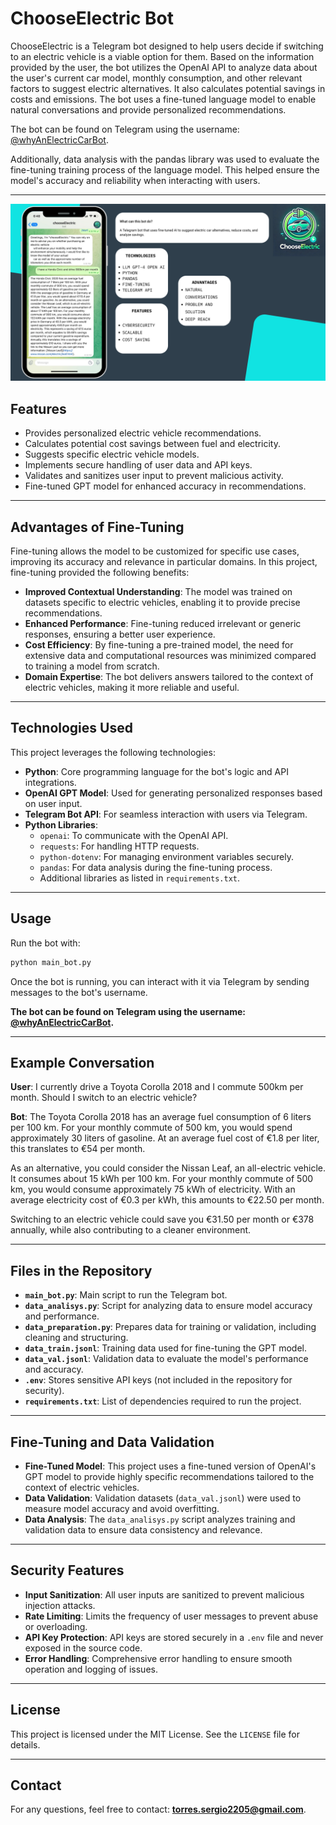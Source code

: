# ChooseElectric Bot

ChooseElectric is a Telegram bot designed to help users decide if switching to an electric vehicle is a viable option for them. Based on the information provided by the user, the bot utilizes the OpenAI API to analyze data about the user's current car model, monthly consumption, and other relevant factors to suggest electric alternatives. It also calculates potential savings in costs and emissions. The bot uses a fine-tuned language model to enable natural conversations and provide personalized recommendations.

The bot can be found on Telegram using the username: [@whyAnElectricCarBot](https://t.me/whyAnElectricCarBot).

Additionally, data analysis with the pandas library was used to evaluate the fine-tuning training process of the language model. This helped ensure the model's accuracy and reliability when interacting with users.

---
![Game Preview](image.png)
## Features

- Provides personalized electric vehicle recommendations.
- Calculates potential cost savings between fuel and electricity.
- Suggests specific electric vehicle models.
- Implements secure handling of user data and API keys.
- Validates and sanitizes user input to prevent malicious activity.
- Fine-tuned GPT model for enhanced accuracy in recommendations.

---

## Advantages of Fine-Tuning

Fine-tuning allows the model to be customized for specific use cases, improving its accuracy and relevance in particular domains. In this project, fine-tuning provided the following benefits:

- **Improved Contextual Understanding**: The model was trained on datasets specific to electric vehicles, enabling it to provide precise recommendations.
- **Enhanced Performance**: Fine-tuning reduced irrelevant or generic responses, ensuring a better user experience.
- **Cost Efficiency**: By fine-tuning a pre-trained model, the need for extensive data and computational resources was minimized compared to training a model from scratch.
- **Domain Expertise**: The bot delivers answers tailored to the context of electric vehicles, making it more reliable and useful.

---

## Technologies Used

This project leverages the following technologies:

- **Python**: Core programming language for the bot's logic and API integrations.
- **OpenAI GPT Model**: Used for generating personalized responses based on user input.
- **Telegram Bot API**: For seamless interaction with users via Telegram.
- **Python Libraries**:
  - `openai`: To communicate with the OpenAI API.
  - `requests`: For handling HTTP requests.
  - `python-dotenv`: For managing environment variables securely.
  - `pandas`: For data analysis during the fine-tuning process.
  - Additional libraries as listed in `requirements.txt`.

---

## Usage

Run the bot with:
```bash
python main_bot.py
```

Once the bot is running, you can interact with it via Telegram by sending messages to the bot's username.

**The bot can be found on Telegram using the username: [@whyAnElectricCarBot](https://t.me/whyAnElectricCarBot).**

---

## Example Conversation

**User**: I currently drive a Toyota Corolla 2018 and I commute 500km per month. Should I switch to an electric vehicle?

**Bot**: The Toyota Corolla 2018 has an average fuel consumption of 6 liters per 100 km. For your monthly commute of 500 km, you would spend approximately 30 liters of gasoline. At an average fuel cost of €1.8 per liter, this translates to €54 per month.

As an alternative, you could consider the Nissan Leaf, an all-electric vehicle. It consumes about 15 kWh per 100 km. For your monthly commute of 500 km, you would consume approximately 75 kWh of electricity. With an average electricity cost of €0.3 per kWh, this amounts to €22.50 per month.

Switching to an electric vehicle could save you €31.50 per month or €378 annually, while also contributing to a cleaner environment.

---

## Files in the Repository

- **`main_bot.py`**: Main script to run the Telegram bot.
- **`data_analisys.py`**: Script for analyzing data to ensure model accuracy and performance.
- **`data_preparation.py`**: Prepares data for training or validation, including cleaning and structuring.
- **`data_train.jsonl`**: Training data used for fine-tuning the GPT model.
- **`data_val.jsonl`**: Validation data to evaluate the model's performance and accuracy.
- **`.env`**: Stores sensitive API keys (not included in the repository for security).
- **`requirements.txt`**: List of dependencies required to run the project.

---

## Fine-Tuning and Data Validation

- **Fine-Tuned Model**: This project uses a fine-tuned version of OpenAI's GPT model to provide highly specific recommendations tailored to the context of electric vehicles.
- **Data Validation**: Validation datasets (`data_val.jsonl`) were used to measure model accuracy and avoid overfitting.
- **Data Analysis**: The `data_analisys.py` script analyzes training and validation data to ensure data consistency and relevance.

---

## Security Features

- **Input Sanitization**: All user inputs are sanitized to prevent malicious injection attacks.
- **Rate Limiting**: Limits the frequency of user messages to prevent abuse or overloading.
- **API Key Protection**: API keys are stored securely in a `.env` file and never exposed in the source code.
- **Error Handling**: Comprehensive error handling to ensure smooth operation and logging of issues.

---

## License

This project is licensed under the MIT License. See the `LICENSE` file for details.

---

## Contact

For any questions, feel free to contact: **torres.sergio2205@gmail.com**.

